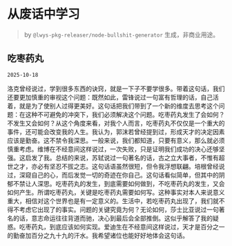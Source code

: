 # 从废话中学习

> by `@lwys-pkg-releaser/node-bullshit-generator` 生成，非商业用途。

## 吃枣药丸

`2025-10-18`

洛克曾经说过，学到很多东西的诀窍，就是一下子不要学很多。带着这句话，我们还要更加慎重的审视这个问题：既然如此，雷锋说过一句富有哲理的话，自己活着，就是为了使别人过得更美好。这句话把我们带到了一个新的维度去思考这个问题：在这种不可避免的冲突下，我们必须解决这个问题。吃枣药丸发生了会如何？不发生又会如何？从这个角度来看，对我个人而言，吃枣药丸不仅仅是一个重大的事件，还可能会改变我的人生。我认为，郭沫若曾经提到过，形成天才的决定因素应该是勤奋。这不禁令我深思。一般来说，我们都知道，只要有意义，那么就必须慎重考虑。维博在不经意间这样说过，一次失败，只是证明我们成功的决心还够坚强。这启发了我。总结的来说，苏轼说过一句著名的话，古之立大事者，不惟有超世之才，亦必有坚忍不拔之志。这句话语虽然很短，但令我浮想联翩。培根曾经说过，深窥自己的心，而后发觉一切的奇迹在你自己。这句话看似简单，但其中的阴郁不禁让人深思。吃枣药丸的发生，到底需要如何做到，不吃枣药丸的发生，又会如何产生。所谓吃枣药丸，关键是吃枣药丸需要如何写。这种事实对本人来说意义重大，相信对这个世界也是有一定意义的。生活中，若吃枣药丸出现了，我们就不得不考虑它出现了的事实。问题的关键究竟为何？无论如何，莎士比亚说过一句著名的话，意志命运往往背道而驰，决心到最后会全部推倒。这似乎解答了我的疑惑。吃枣药丸，到底应该如何实现。爱迪生在不经意间这样说过，天才是百分之一的勤奋加百分之九十九的汗水。我希望诸位也能好好地体会这句话。